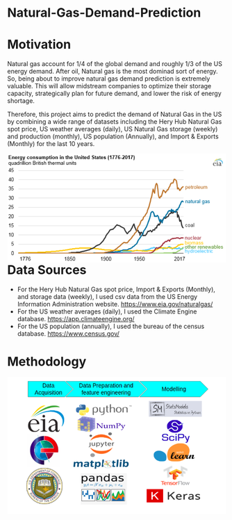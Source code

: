 # Natural-Gas-Demand-Prediction
# Motivation
Natural gas account for 1/4 of the global demand and roughly 1/3 of the US energy demand. After oil, Natural gas is the most dominad sort of energy. So, being about to improve natural gas demand prediction is extremely valuable. This will allow midstream companies to optimize their storage capacity, strategically plan for future demand, and lower the risk of energy shortage.

Therefore, this project aims to predict the demand of Natural Gas in the US by combining a wide range of datasets including the Hery Hub Natural Gas spot price, US weather averages (daily), US Natural Gas storage (weekly) and production (monthly), US population (Annually), and Import & Exports (Monthly) for the last 10 years.

<img src="image/USEnergyConsumption_bySource_EIA.png"
    style="float: left; margin-right: 10px;" />

# Data Sources
- For the Hery Hub Natural Gas spot price, Import & Exports (Monthly), and storage data (weekly), I used csv data from the US Energy Information Administration website. https://www.eia.gov/naturalgas/
- For the US weather averages (daily), I used the Climate Engine database. https://app.climateengine.org/
- For the US population (annually), I used the bureau of the census database. https://www.census.gov/
    
# Methodology

<img src="image/method.png"
    style="float: center; margin-right: 10px;" />
